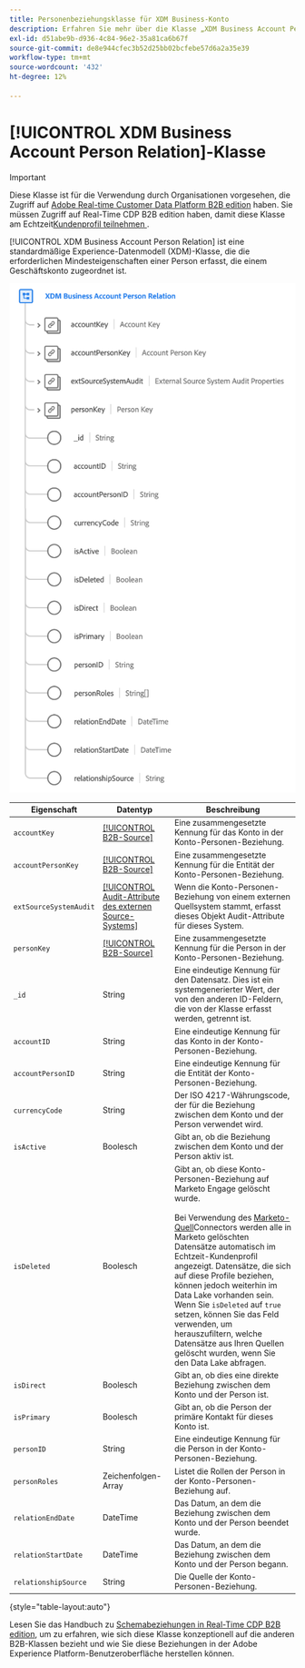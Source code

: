 ```yaml
---
title: Personenbeziehungsklasse für XDM Business-Konto
description: Erfahren Sie mehr über die Klasse „XDM Business Account Person Relation“ im Experience-Datenmodell (XDM).
exl-id: d51abe9b-d936-4c84-96e2-35a81ca6b67f
source-git-commit: de8e944cfec3b52d25bb02bcfebe57d6a2a35e39
workflow-type: tm+mt
source-wordcount: '432'
ht-degree: 12%

---
```


# [!UICONTROL XDM Business Account Person Relation]-Klasse

>[!IMPORTANT]
>
>Diese Klasse ist für die Verwendung durch Organisationen vorgesehen, die Zugriff auf [Adobe Real-time Customer Data Platform B2B edition](../../../rtcdp/b2b-overview.md) haben. Sie müssen Zugriff auf Real-Time CDP B2B edition haben, damit diese Klasse am Echtzeit[Kundenprofil teilnehmen &#x200B;](../../../profile/home.md).

[!UICONTROL XDM Business Account Person Relation] ist eine standardmäßige Experience-Datenmodell (XDM)-Klasse, die die erforderlichen Mindesteigenschaften einer Person erfasst, die einem Geschäftskonto zugeordnet ist.

![Die Struktur der Personenbeziehungsklasse des XDM Business-Kontos, wie sie in der Benutzeroberfläche angezeigt wird](../../images/classes/b2b/business-account-person-relation.png)

| Eigenschaft | Datentyp | Beschreibung |
| --- | --- | --- |
| `accountKey` | [[!UICONTROL B2B-Source]](../../data-types/b2b-source.md) | Eine zusammengesetzte Kennung für das Konto in der Konto-Personen-Beziehung. |
| `accountPersonKey` | [[!UICONTROL B2B-Source]](../../data-types/b2b-source.md) | Eine zusammengesetzte Kennung für die Entität der Konto-Personen-Beziehung. |
| `extSourceSystemAudit` | [[!UICONTROL Audit-Attribute des externen Source-Systems]](../../data-types/external-source-system-audit-attributes.md) | Wenn die Konto-Personen-Beziehung von einem externen Quellsystem stammt, erfasst dieses Objekt Audit-Attribute für dieses System. |
| `personKey` | [[!UICONTROL B2B-Source]](../../data-types/b2b-source.md) | Eine zusammengesetzte Kennung für die Person in der Konto-Personen-Beziehung. |
| `_id` | String | Eine eindeutige Kennung für den Datensatz. Dies ist ein systemgenerierter Wert, der von den anderen ID-Feldern, die von der Klasse erfasst werden, getrennt ist. |
| `accountID` | String | Eine eindeutige Kennung für das Konto in der Konto-Personen-Beziehung. |
| `accountPersonID` | String | Eine eindeutige Kennung für die Entität der Konto-Personen-Beziehung. |
| `currencyCode` | String | Der ISO 4217-Währungscode, der für die Beziehung zwischen dem Konto und der Person verwendet wird. |
| `isActive` | Boolesch | Gibt an, ob die Beziehung zwischen dem Konto und der Person aktiv ist. |
| `isDeleted` | Boolesch | Gibt an, ob diese Konto-Personen-Beziehung auf Marketo Engage gelöscht wurde.<br><br>Bei Verwendung des [Marketo-Quell](../../../sources/connectors/adobe-applications/marketo/marketo.md)Connectors werden alle in Marketo gelöschten Datensätze automatisch im Echtzeit-Kundenprofil angezeigt. Datensätze, die sich auf diese Profile beziehen, können jedoch weiterhin im Data Lake vorhanden sein. Wenn Sie `isDeleted` auf `true` setzen, können Sie das Feld verwenden, um herauszufiltern, welche Datensätze aus Ihren Quellen gelöscht wurden, wenn Sie den Data Lake abfragen. |
| `isDirect` | Boolesch | Gibt an, ob dies eine direkte Beziehung zwischen dem Konto und der Person ist. |
| `isPrimary` | Boolesch | Gibt an, ob die Person der primäre Kontakt für dieses Konto ist. |
| `personID` | String | Eine eindeutige Kennung für die Person in der Konto-Personen-Beziehung. |
| `personRoles` | Zeichenfolgen-Array | Listet die Rollen der Person in der Konto-Personen-Beziehung auf. |
| `relationEndDate` | DateTime | Das Datum, an dem die Beziehung zwischen dem Konto und der Person beendet wurde. |
| `relationStartDate` | DateTime | Das Datum, an dem die Beziehung zwischen dem Konto und der Person begann. |
| `relationshipSource` | String | Die Quelle der Konto-Personen-Beziehung. |

{style="table-layout:auto"}

Lesen Sie das Handbuch zu [Schemabeziehungen in Real-Time CDP B2B edition](../../tutorials/relationship-b2b.md), um zu erfahren, wie sich diese Klasse konzeptionell auf die anderen B2B-Klassen bezieht und wie Sie diese Beziehungen in der Adobe Experience Platform-Benutzeroberfläche herstellen können.
